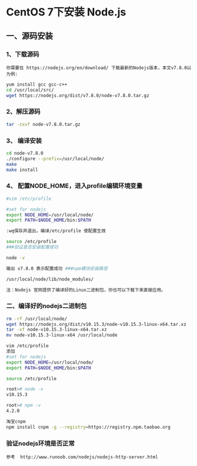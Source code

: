 # CentOS 7下安装 Node.js

## 一、源码安装

### 1、下载源码
    你需要在 https://nodejs.org/en/download/ 下载最新的Nodejs版本，本文v7.8.0以为例:
```bash
yum install gcc gcc-c++
cd /usr/local/src/
wget https://nodejs.org/dist/v7.8.0/node-v7.8.0.tar.gz
```

### 2、解压源码
```bash
tar -zxvf node-v7.8.0.tar.gz
```

### 3、 编译安装
```bash
cd node-v7.8.0
./configure --prefix=/usr/local/node/
make
make install
```

### 4、 配置NODE_HOME，进入profile编辑环境变量
```bash
#vim /etc/profile

#set for nodejs
export NODE_HOME=/usr/local/node/
export PATH=$NODE_HOME/bin:$PATH

:wq保存并退出，编译/etc/profile 使配置生效

source /etc/profile
###验证是否安装配置成功

node -v

输出 v7.8.0 表示配置成功 ###npm模块安装路径

/usr/local/node/lib/node_modules/

注：Nodejs 官网提供了编译好的Linux二进制包，你也可以下载下来直接应用。
```

### 二、编译好的nodejs二进制包
```bash
rm -rf /usr/local/node/
wget https://nodejs.org/dist/v10.15.3/node-v10.15.3-linux-x64.tar.xz
tar -xf node-v10.15.3-linux-x64.tar.xz
mv node-v10.15.3-linux-x64 /usr/local/node

vim /etc/profile
添加
#set for nodejs
export NODE_HOME=/usr/local/node/
export PATH=$NODE_HOME/bin:$PATH

source /etc/profile

root># node -v
v10.15.3

root># npm -v
4.2.0

淘宝cnpm
npm install cnpm -g --registry=https://registry.npm.taobao.org
```

### 验证nodejs环境是否正常

    参考  http://www.runoob.com/nodejs/nodejs-http-server.html

